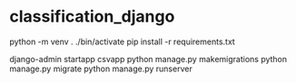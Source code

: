 # classification_django
python -m venv .
./bin/activate
pip install -r requirements.txt

django-admin startapp csvapp
python manage.py makemigrations
python manage.py migrate
python manage.py runserver

